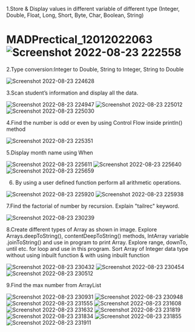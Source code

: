 1.Store & Display values in different variable of different type (Integer, Double, Float, Long, Short, Byte, Char, Boolean, String)

# MADPrectical_12012022063![Screenshot 2022-08-23 222558](https://user-images.githubusercontent.com/110375632/186229310-c72bcac0-60e4-45a6-80f2-525b33d8bd59.png)

2.Type conversion:Integer to Double, String to Integer, String to Double

![Screenshot 2022-08-23 224628](https://user-images.githubusercontent.com/110375632/186229320-166d203f-8983-4b5b-ba1c-4c42e1fb110f.png)

3.Scan student’s information and display all the data.

![Screenshot 2022-08-23 224947](https://user-images.githubusercontent.com/110375632/186229328-46e6cf66-27bb-4c00-a877-db8d9416cafd.png)
![Screenshot 2022-08-23 225012](https://user-images.githubusercontent.com/110375632/186229335-d167fb9b-604a-4cc0-8459-297d2bc06894.png)
![Screenshot 2022-08-23 225030](https://user-images.githubusercontent.com/110375632/186229351-56fcc546-03c4-47a5-a923-d4fcaff0944f.png)

4.Find the number is odd or even by using Control Flow inside println() method

![Screenshot 2022-08-23 225351](https://user-images.githubusercontent.com/110375632/186229358-28b7f783-84f7-4708-aee6-61af273da0aa.png)

5.Display month name using When

![Screenshot 2022-08-23 225611](https://user-images.githubusercontent.com/110375632/186229367-cd9bfc7d-54f4-4282-a776-b82b533f1b59.png)
![Screenshot 2022-08-23 225640](https://user-images.githubusercontent.com/110375632/186229375-b862b168-640f-4ceb-9600-0270283e17e3.png)
![Screenshot 2022-08-23 225659](https://user-images.githubusercontent.com/110375632/186229383-7f26e7d0-5b10-4dc5-85a6-5e770d17cf88.png)

6. By using a user defined function perform all arithmetic operations.

![Screenshot 2022-08-23 225920](https://user-images.githubusercontent.com/110375632/186229391-87356c90-58bb-4012-b78a-1880adccb8b0.png)
![Screenshot 2022-08-23 225938](https://user-images.githubusercontent.com/110375632/186229398-e520d75b-f7f1-49a7-b16b-07bd10c121de.png)

7.Find the factorial of number by recursion. Explain "tailrec" keyword.

![Screenshot 2022-08-23 230239](https://user-images.githubusercontent.com/110375632/186229414-6b383517-c855-4c59-8338-026b93101ce0.png)

8.Create different types of Array as shown in image. Explore Arrays.deepToString(), contentDeepToString() methods, IntArray variable .joinToString()  and use in program to print Array. Explore range, downTo, until etc. for loop and use in this program. Sort Array of Integer data type without using inbuilt function & with using inbuilt function

![Screenshot 2022-08-23 230432](https://user-images.githubusercontent.com/110375632/186229413-f62ebe50-6dbe-4c6f-85d9-3432048fd575.png)
![Screenshot 2022-08-23 230454](https://user-images.githubusercontent.com/110375632/186229422-c6ff4c00-0c3d-4cc7-afe7-21a57b55ed6b.png)
![Screenshot 2022-08-23 230512](https://user-images.githubusercontent.com/110375632/186229429-db96456a-d1c6-441c-bfcd-5a31897e0d76.png)

9.Find the max number from ArrayList

![Screenshot 2022-08-23 230931](https://user-images.githubusercontent.com/110375632/186229430-d756600e-90ba-4495-8b78-e380049935ae.png)
![Screenshot 2022-08-23 230948](https://user-images.githubusercontent.com/110375632/186229443-0bda18dd-d7f6-406c-9cdf-783c20dc7a97.png)
![Screenshot 2022-08-23 231555](https://user-images.githubusercontent.com/110375632/186229444-c2ed61f9-cb5d-4bc1-bcab-3ec1e3d6ac89.png)
![Screenshot 2022-08-23 231608](https://user-images.githubusercontent.com/110375632/186229446-1b455290-6cff-41c3-88f0-57858d307c7c.png)
![Screenshot 2022-08-23 231632](https://user-images.githubusercontent.com/110375632/186229453-eeab7ab7-9210-4194-8e4a-dae22712327b.png)
![Screenshot 2022-08-23 231819](https://user-images.githubusercontent.com/110375632/186229466-37449bd6-652d-4348-9a6e-7779fda18163.png)
![Screenshot 2022-08-23 231834](https://user-images.githubusercontent.com/110375632/186229471-6711dc87-02cf-4a8f-9337-8368e94a81f1.png)
![Screenshot 2022-08-23 231855](https://user-images.githubusercontent.com/110375632/186229483-8c602d0d-a15a-4b0f-b7f3-3d0fb0b69d07.png)
![Screenshot 2022-08-23 231911](https://user-images.githubusercontent.com/110375632/186229488-220c3eeb-a551-47bd-903e-dc2a7b98e656.png)
